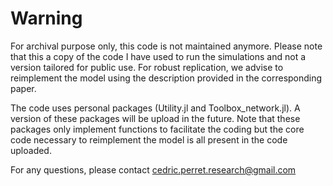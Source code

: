 # Warning

For archival purpose only, this code is not maintained anymore.
Please note that this a copy of the code I have used to run the simulations and not a version tailored for public use.
For robust replication, we advise to reimplement the model using the description provided in the corresponding paper.

The code uses personal packages (Utility.jl and Toolbox_network.jl). A version of these packages will be upload in the future. Note that these packages only implement functions to facilitate the coding but the core code necessary to reimplement the model is all present in the code uploaded.

For any questions, please contact cedric.perret.research@gmail.com
